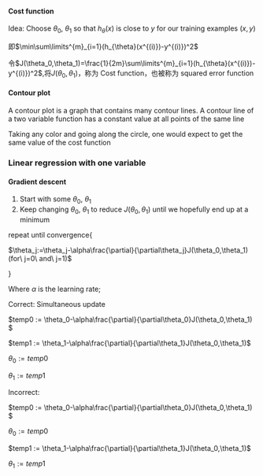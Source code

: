 #### Cost function

Idea: Choose $\theta_0$, $\theta_1$ so that $h_\theta(x)$ is close to $y$ for our training examples $(x, y)$

即$\min\sum\limits^{m}_{i=1}(h_{\theta}(x^{(i)})-y^{(i)})^2​$

令$J(\theta_0,\theta_1)=\frac{1}{2m}\sum\limits^{m}_{i=1}(h_{\theta}(x^{(i)})-y^{(i)})^2$,将$J(\theta_0,\theta_1)$，称为 Cost function，也被称为 squared error function



#### Contour plot

A contour plot is a graph that contains many contour lines. A contour line of a two variable function has a constant value at all points of the same line

Taking any color and going along the circle, one would expect to get the same value of the cost function



### Linear regression with one variable

#### Gradient descent

1. Start with some $\theta_0​$, $\theta_1​$
2. Keep changing $\theta_0$, ​$\theta_1$ to reduce $J(\theta_0,\theta_1)$ until we hopefully end up at a minimum

repeat until convergence{

$\theta_j:=\theta_j-\alpha\frac{\partial}{\partial\theta_j}J(\theta_0,\theta_1)(for\ j=0\ and\ j=1)$

}

Where $\alpha$ is the learning rate;



Correct: Simultaneous update

$temp0 := \theta_0-\alpha\frac{\partial}{\partial\theta_0}J(\theta_0,\theta_1)​$

$temp1 := \theta_1-\alpha\frac{\partial}{\partial\theta_1}J(\theta_0,\theta_1)​$

$\theta_0 := temp0​$

$\theta_1:=temp1​$



Incorrect:

$temp0 := \theta_0-\alpha\frac{\partial}{\partial\theta_0}J(\theta_0,\theta_1)​$

$\theta_0 := temp0$

$temp1 := \theta_1-\alpha\frac{\partial}{\partial\theta_1}J(\theta_0,\theta_1)$

$\theta_1:=temp1$

